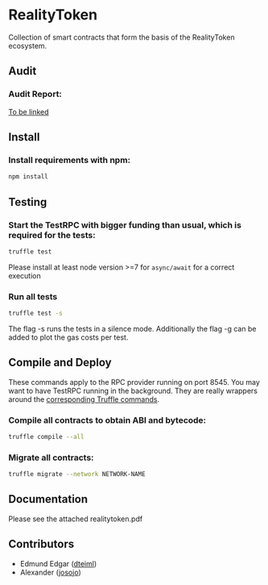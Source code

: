 RealityToken
=======


Collection of smart contracts that form the basis of the RealityToken ecosystem.


Audit
-----
### Audit Report:

[To be linked]()


Install
-------
### Install requirements with npm:

```bash
npm install
```

Testing
-------
### Start the TestRPC with bigger funding than usual, which is required for the tests:

```bash
truffle test
```
Please install at least node version >=7 for `async/await` for a correct execution

### Run all tests 

```bash
truffle test -s
```
The flag -s runs the tests in a silence mode. Additionally the flag -g can be added to plot the gas costs per test.


Compile and Deploy
------------------
These commands apply to the RPC provider running on port 8545. You may want to have TestRPC running in the background. They are really wrappers around the [corresponding Truffle commands](http://truffleframework.com/docs/advanced/commands).

### Compile all contracts to obtain ABI and bytecode:

```bash
truffle compile --all
```

### Migrate all contracts:

```bash
truffle migrate --network NETWORK-NAME
```


Documentation
-------------

Please see the attached realitytoken.pdf


Contributors
------------
- Edmund Edgar ([dteiml](https://github.com/edmundedgar))
- Alexander ([josojo](https://github.com/josojo))
